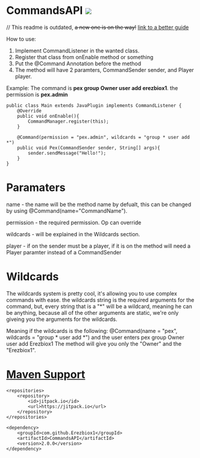 # CommandsAPI [![](https://jitpack.io/v/Erezbiox1/CommandsAPI.svg)](https://jitpack.io/#Erezbiox1/CommandsAPI)

// This readme is outdated, ~~a new one is on the way!~~ [link to a better guide](https://www.spigotmc.org/resources/commandsapi.40208/)

How to use:
1. Implement CommandListener in the wanted class.
2. Register that class from onEnable method or something
3. Put the @Command Annotation before the method
4. The method will have 2 paramters, CommandSender sender, and Player player.

Example: The command is **pex group Owner user add erezbiox1**. the permission is **pex.admin**

    public class Main extends JavaPlugin implements CommandListener {
	    @Override
	    public void onEnable(){
		    CommandManager.register(this);
	    }
	    
	    @Command(permission = "pex.admin", wildcards = "group * user add *")
	    public void Pex(CommandSender sender, String[] args){
		    sender.sendMessage("Hello!");
	    }
	}

# Paramaters

name - the name will be the method name by defualt, this can be changed by using @Command(name="CommandName").

permission - the required permission. Op can override

wildcards - will be explained in the Wildcards section.

player - if on the sender must be a player, if it is on the method will need a Player paramter instead of a CommandSender

# Wildcards

The wildcards system is pretty cool, it's allowing you to use complex commands with ease.
the wildcards string is the required arguments for the command, but, every string that is a "*" will be a wildcard, 
meaning he can be anything, because all of the other arguments are static, we're only giveing you the arguments for the wildcards.

Meaning if the wildcards is the following:
  @Command(name = "pex", wildcards = "group * user add *")
and the user enters
  pex group Owner user add Erezbiox1
The method will give you only the "Owner" and the "Erezbiox1".

# [Maven Support](https://jitpack.io/#Erezbiox1/CommandsAPI)
	
	<repositories>
		<repository>
		    <id>jitpack.io</id>
		    <url>https://jitpack.io</url>
		</repository>
	</repositories>

	<dependency>
	    <groupId>com.github.Erezbiox1</groupId>
	    <artifactId>CommandsAPI</artifactId>
	    <version>2.0.0</version>
	</dependency>
